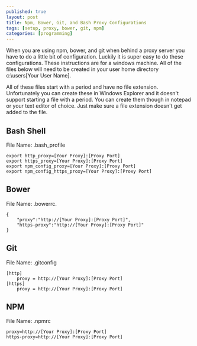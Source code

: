 ```yaml
---
published: true
layout: post
title: Npm, Bower, Git, and Bash Proxy Configurations
tags: [setup, proxy, bower, git, npm]
categories: [programming]
---
```


When you are using npm, bower, and git when behind a proxy server you have to do a little bit of configuration.  Luckily it is super easy to do these configurations.  These instructions are for a windows machine.  All of the files below will need to be created in your user home directory c:\users\[Your User Name].

All of these files start with a period and have no file extension.  Unfortunately you can create these in Windows Explorer and it doesn't support starting a file with a period.  You can create them though in notepad or your text editor of choice.  Just make sure a file extension doesn't get added to the file.

## Bash Shell
 File Name: .bash_profile


	export http_proxy=[Your Proxy]:[Proxy Port]
	export https_proxy=[Your Proxy]:[Proxy Port]
	export npm_config_proxy=[Your Proxy]:[Proxy Port]
	export npm_config_https_proxy=[Your Proxy]:[Proxy Port]
    
## Bower
 File Name:  .bowerrc.


	{
		"proxy":"http://[Your Proxy]:[Proxy Port]",
		"https-proxy":"http://[Your Proxy]:[Proxy Port]"
	}
      
## Git
 File Name: .gitconfig


	[http]
		proxy = http://[Your Proxy]:[Proxy Port]
	[https]
		proxy = http://[Your Proxy]:[Proxy Port]

## NPM
 File Name: .npmrc


	proxy=http://[Your Proxy]:[Proxy Port]
	https-proxy=http://[Your Proxy]:[Proxy Port]
    

